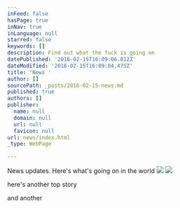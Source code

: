 ```yaml
---
inFeed: false
hasPage: true
inNav: true
inLanguage: null
starred: false
keywords: []
description: Find out what the fuck is going on
datePublished: '2016-02-15T16:09:06.812Z'
dateModified: '2016-02-15T16:09:04.475Z'
title: 'News '
author: []
sourcePath: _posts/2016-02-15-news.md
published: true
authors: []
publisher:
  name: null
  domain: null
  url: null
  favicon: null
url: news/index.html
_type: WebPage

---
```

News updates. Here's what's going on in the world
![](https://the-grid-user-content.s3-us-west-2.amazonaws.com/b6b771b8-e169-48cc-b54d-efa2fae8d805.JPG)
![](https://the-grid-user-content.s3-us-west-2.amazonaws.com/0d66c617-c1ff-450d-81c0-bb6cf14c8c0e.JPG)

here's another top story

and another